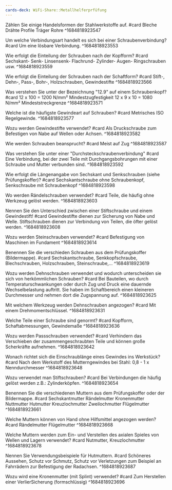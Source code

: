 ```yaml
---
cards-deck: WiFi-Share::Metallhelferprfüfung
---
```


Zählen Sie einige Handelsformen der Stahlwerkstoffe auf. #card 
Bleche
Drähte
Profile
Träger
Rohre
^1684818923547

Um welche Verbindungsart handelt es sich bei einer Schraubenverbindung? #card
Um eine lösbare Verbindung.
^1684818923553

Wie erfolgt die Einteilung der Schrauben nach der Kopfform? #card
Sechskant-
Senk-
Linsensenk-
Flachrund-
Zylinder-
Augen-
Ringschrauben usw.
^1684818923559

Wie erfolgt die Einteilung der Schrauben nach der Schaftform? #card
Stift-,
Dehn-,
Pass-,
Bohr-,
Holzschrauben,
Gewindestifte
^1684818923566

Was verstehen Sie unter der Bezeichnung "12.9" auf einem Schraubenkopf? #card
12 x 100 = 1200 N/mm² Mindestzugfestigkeit 12 x 9 x 10 = 1080 N/mm² Mindeststreckgrenze
^1684818923571

Welche ist die häufigste Gewindeart auf Schrauben? #card
Metrisches ISO Regelgewinde.
^1684818923577

Wozu werden Gewindestifte verwendet? #card
Als Druckschraube zum Befestigen von Nabe auf Wellen oder Achsen.
^1684818923582

Wie werden Schrauben beansprucht? #card
Meist auf Zug
^1684818923587

Was verstehen Sie unter einer "Durchsteckschraubenverbindung" #card
Eine Verbindung, bei der zwei Teile mit Durchgangsbohrungen mit einer Schraube und Mutter verbunden sind.
^1684818923592

Wie erfolgt die Längenangabe von Sechskant und Senkschrauben (siehe Prüfungskoffer)? #card 
Sechskantschraube ohne Schraubenkopf,
Senkschraube mit Schraubenkopf
^1684818923598

Wo werden Rändelschrauben verwendet? #card 
Teile, die häufig ohne Werkzeug
gelöst werden.
^1684818923603

Nennen Sie den Unterschied zwischen einer Stiftschraube und einem Gewindestift! #card 
Gewindestifte dienen zur Sicherung von Nabe und Welle.
Stiftschrauben dienen zur Verbindung von Teilen, die öfter gelöst werden.
^1684818923608

Wozu werden Steinschrauben verwendet? #card
Befestigung von Maschinen im Fundament
^1684818923614

Benennen Sie die verschieden Schrauben aus dem Prüfungskoffer (Bildermappe). #card 
Sechskantschraube,
Senkkopfschraube,
Blechschrauben,
Holzschrauben,
Steinschraube,...
^1684818923619

Wozu werden Dehnschrauben verwendet und wodurch unterscheiden sie sich von herkömmlichen Schrauben? #card
Bei Bauteilen, wo durch Temperaturschwankungen oder durch Zug und Druck eine dauernde Wechselbelastung auftritt.
Sie haben im Schaftbereich einen kleineren Durchmesser und nehmen dort die Zugspannung auf.
^1684818923625

Mit welchem Werkzeug werden Dehnschrauben angezogen? #card
Mit einem Drehmomentschlüssel.
^1684818923631

Welche Teile einer Schraube sind genormt? #card
Kopfform,
Schaftabmessungen, 
Gewindemaße
^1684818923636

Wozu werden Passschrauben verwendet? #card
Verhindern das Verschieben der zusammengeschraubten Teile und können große Scherkräfte aufnehmen.
^1684818923642

Wonach richtet sich die Einschraublänge eines Gewindes ins Werkstück? #card
Nach dem Werkstoff des Mutterngewindes bei Stahl: 0,8 - 1 x Nenndurchmesser
^1684818923648

Wozu verwendet man Stiftschrauben? #card
Bei Verbindungen die häufig gelöst werden z.B.: Zylinderköpfen.
^1684818923654

Benennen Sie die verschiedenen Muttern aus dem Prüfungskoffer oder der Bildermappe. #card
Sechskantmutter
Rändelmutter
Kronenmutter
Nuttmutter
Hutmutter
Kreuzlochmutter
Zweilochmutter
Flügelmutter
^1684818923661

Welche Muttern können von Hand ohne Hilfsmittel angezogen werden? #card
Rändelmutter
Flügelmutter
^1684818923668

Welche Muttern werden zum Ein- und Verstellen des axialen Spieles von Wellen und Lagern verwendet? #card
Nutmutter,
Kreuzlochmutter
^1684818923678

Nennen Sie Verwendungsbeispiele für Hutmuttern. #card 
Schöneres Aussehen,
Schutz vor Schmutz,
Schutz vor Verletzungen zum Beispiel an Fahrrädern zur Befestigung der Radachsen.
^1684818923687

Wozu wird eine Kronenmutter (mit Splint) verwendet? #card
Zum Herstellen einer VerlierSicherung (formschlüssig)
^1684818923696
